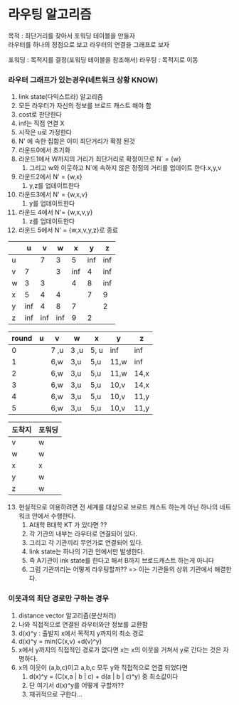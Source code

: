 # 라우팅 알고리즘
목적 : 최단거리를 찾아서 포워딩 테이블을 만들자                      
라우터를 하나의 정점으로 보고 라우터의 연결을 그래프로 보자     
                
포워딩 : 목적지를 결정(포워딩 테이블을 참조해서) 
라우팅 : 목적지로 이동


### 라우터 그래프가 있는경우(네트워크 상황 KNOW)
1. link state(다익스트라) 알고리즘
2. 모든 라우터가 자신의 정보를 브로드 캐스트 해야 함
3. cost로 판단한다
4. inf는 직접 연결 X
5. 시작은 u로 가정한다
6. N' 에 속한 집합은 이미 최단거리가 확정 된것 
7. 라운드0에서 초기화
8. 라운드1에서 W까지의 거리가 최단거리로 확정이므로 N` = {w}
   1. 그리고 w와 이웃하고 N`에 속하지 않은 정점의 거리를 업데이트 한다.x,y,v
9. 라운드2에서 N' = {w,x}
    1. y,z를 업데이트한다
10. 라운드3에서 N' = {w,x,v} 
    1. y를 업데이트한다
11. 라운드 4에서 N'= {w,x,v,y}
    1. z를 업데이트한다
12. 라운드 5에서 N' = {w,x,v,y,z}로 종료
   
|     | u   | v   | w   | x   | y   | z   |
|-----|-----|-----|-----|-----|-----|-----|
| u   |     | 7   | 3   | 5   | inf | inf |
| v   | 7   |     | 3   | inf | 4   | inf |
| w   | 3   | 3   |     | 4   | 8   | inf |
| x   | 5   | 4   | 4   |     | 7   | 9   |
| y   | inf | 4   | 8   | 7   |     | 2   |
| z   | inf | inf | inf | 9   |  2   |     |



| round | u   | v    | w   | x   | y    | z   |
|-------|-----|-------|------|------|------|-----|
| 0     |    | 7 ,u | 3 ,u | 5, u | inf  | inf | 
| 1     |     | 6,w  | 3,u | 5,u | 11,w | inf |
| 2     |     |  6,w    | 3,u   |  5,u   | 11,w |  14,x   |
| 3     |     |  6,w    | 3,u   |  5,u   | 10,v |  14,x   |
| 4     |     |  6,w    | 3,u   |  5,u   | 10,v |  11,y   |
| 5     |     |  6,w    | 3,u   |  5,u   | 10,v |  11,y   |

| 도착지 | 포워딩 |
|-----|-----|
| v   | w   |
| w   | w   |
| x   | x   |
| y   | w   |
| z   | w   |

13. 현실적으로 이용하려면  전 세계를 대상으로 브로드 캐스트 하는게 아닌 하나의 네트워크 안에서 수행한다.
    1. A대학 B대학 KT 가 있다면 ??
    2. 각 기관의 내부는 라우터로 연결되어 있다.
    3. 그리고 각 기관끼리 무언가로 연결되어 있다.
    4. link state는 하나의 기관 안에서만 발생한다.
    5. 즉 A기관이 ink state를 한다고 해서 B까지 브로드캐스트 하는게 아니다
    6. 그럼 기관끼리는 어떻게 라우팅할까?? => 이는 기관들의 상위 기관에서 해결한다.


### 이웃과의 최단 경로만 구하는 경우
1. distance vector 알고리즘(분산처리)
2. 나와 직접적으로 연결된 라우터와만 정보를 교환함
3. d(x)^y : 출발지 x에서 목적지 y까지의 최소 경로 
4. d(x)^y = min(C(x,v) +d(v)^y)
5. x에서 y까지의 직접적인 경로가 없다면 x는 x의 이웃을 거쳐서 y로 간다는 것은 자명하다.
6. x의 이웃이 (a,b,c)이고 a,b,c 모두 y와 직접적으로 연결 되었다면 
   1. d(x)^y = (C(x,a | b | c) + d(a | b | c)^y) 중 최소값이다
   2. 단 여기서 d(x)^y를 어떻게 구할까?? 
   3. 재귀적으로 구한다...




